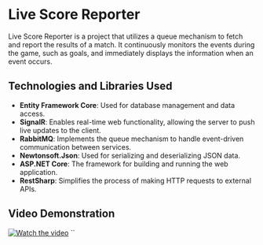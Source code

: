 # Live Score Reporter

Live Score Reporter is a project that utilizes a queue mechanism to fetch and report the results of a match. It continuously monitors the events during the game, such as goals, and immediately displays the information when an event occurs.

## Technologies and Libraries Used

- **Entity Framework Core**: Used for database management and data access.
- **SignalR**: Enables real-time web functionality, allowing the server to push live updates to the client.
- **RabbitMQ**: Implements the queue mechanism to handle event-driven communication between services.
- **Newtonsoft.Json**: Used for serializing and deserializing JSON data.
- **ASP.NET Core**: The framework for building and running the web application.
- **RestSharp**: Simplifies the process of making HTTP requests to external APIs.

## Video Demonstration

[![Watch the video](https://img.youtube.com/vi/PN0Qsv4ZtXo/maxresdefault.jpg)](https://youtu.be/PN0Qsv4ZtXo)
``
